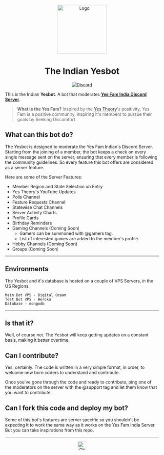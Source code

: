 <p align="center">
  <a href="https://github.com/mohammedfarish/testcode/blob/main/README.md#the-indian-yesbot">
    <img src="https://cdn.discordapp.com/attachments/715183139500196001/748280430813249647/Mudi.png" alt="Logo" width="160" height="160">
  </a>
<h1 align="center">The Indian Yesbot</h1>
</p>
<p align="center">
  <a href="https://discord.gg/QGyBrTw">
    <img src="https://discordapp.com/api/guilds/701088725605548133/widget.png?style=shield"
         alt="Discord">
  </a>
</p>

This is the Indian **Yesbot**. A bot that moderates [**Yes Fam India Discord Server**](https://discord.gg/QGyBrTw).

> **What is the Yes Fam?** Inspired by the [Yes Theory](https://www.youtube.com/user/PracProcrastination)'s positivity, Yes Fam is a positive community, inspiring it's members to pursue their goals by Seeking Discomfort.

## What can this bot do?

The Yesbot is designed to moderate the Yes Fam Indian's Discord Server. Starting from the joining of a member, the bot keeps a check on every single message sent on the server, ensuring that every member is following the community guidelines. So every feature this bot offers are considered as a server feature.

Here are some of the Server Features:

- Member Region and State Selection on Entry
- Yes Theory's YouTube Updates
- Polls Channel
- Feature Requests Channel
- Statewise Chat Channels
- Server Activity Charts
- Profile Cards
- Birthday Reminders
- Gaming Channels (Coming Soon)
  - Gamers can be summoned with @gamers tag.
  - List of interested games are added to the member's profile.
- Hobby Channels (Coming Soon)
- Groups (Coming Soon)

---

## Environments

The Yesbot and it's database is hosted on a couple of VPS Servers, in the US Regions.

```
Main Bot VPS - Digital Ocean
Test Bot VPS - Heroku
Database - mongodb
```

---

## Is that it?

Well, of course not. The Yesbot will keep getting updates on a constant basis, making it better overtime.

## Can I contribute?

Yes, certainly. The code is written in a very simple format, in order, to welcome new born coders to understand and contribute.

Once you've gone through the code and ready to contribute, ping one of the moderators on the server with the @support tag and let them know that you want to contribute.

## Can I fork this code and deploy my bot?

Some of this bot's features are server specific so you shouldn't be expecting it to work the same way as it works on the Yes Fam India Server. But you can take inspirations from this repo.

---

<p align="center">
  <a href="https://github.com/YesTheoryFam">
    <img src="https://image.flaticon.com/icons/png/512/25/25231.png" alt="Github"  height="28">
  </a>
</p>
